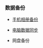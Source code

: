 ### 数据备份

- [手机相册备份](/zh/guide/linkease/function/photo_backup.html)

- [电脑数据同步](/zh/guide/linkease/function/file_backup.html)

- 网盘备份